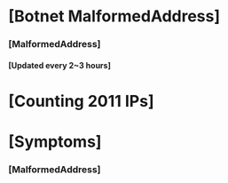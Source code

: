 # [Botnet MalformedAddress]
### [MalformedAddress]
#### [Updated every 2~3 hours]

# [Counting 2011 IPs]

# [Symptoms] 
###   [MalformedAddress]
